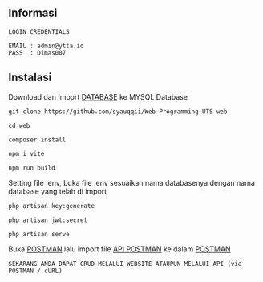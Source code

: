 ## Informasi
```
LOGIN CREDENTIALS

EMAIL : admin@ytta.id
PASS  : Dimas007
```

## Instalasi
Download dan Import [DATABASE](https://github.com/syauqqii/Web-Programming-UTS/blob/main/laravel_portofolio.sql) ke MYSQL Database
```
git clone https://github.com/syauqqii/Web-Programming-UTS web
```
```
cd web
```
```
composer install
```
```
npm i vite
```
```
npm run build
```
Setting file .env,
buka file .env sesuaikan nama databasenya dengan nama database yang telah di import
```
php artisan key:generate
```
```
php artisan jwt:secret
```
```
php artisan serve
```
Buka [POSTMAN](https://www.postman.com/downloads/) lalu import file [API POSTMAN](https://github.com/syauqqii/Web-Programming-UTS/blob/main/WEB-PORTOFOLIO.postman_collection.json) ke dalam [POSTMAN](https://www.postman.com/downloads/)
```
SEKARANG ANDA DAPAT CRUD MELALUI WEBSITE ATAUPUN MELALUI API (via POSTMAN / cURL)
```
